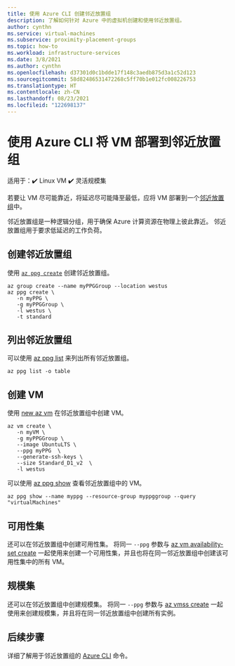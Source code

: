 ```yaml
---
title: 使用 Azure CLI 创建邻近放置组
description: 了解如何针对 Azure 中的虚拟机创建和使用邻近放置组。
author: cynthn
ms.service: virtual-machines
ms.subservice: proximity-placement-groups
ms.topic: how-to
ms.workload: infrastructure-services
ms.date: 3/8/2021
ms.author: cynthn
ms.openlocfilehash: d37301d0c1bdde17f148c3aedb875d3a1c52d123
ms.sourcegitcommit: 58d82486531472268c5ff70b1e012fc008226753
ms.translationtype: HT
ms.contentlocale: zh-CN
ms.lasthandoff: 08/23/2021
ms.locfileid: "122698137"
---
```

# <a name="deploy-vms-to-proximity-placement-groups-using-azure-cli"></a>使用 Azure CLI 将 VM 部署到邻近放置组

适用于：:heavy_check_mark: Linux VM :heavy_check_mark: 灵活规模集 

若要让 VM 尽可能靠近，将延迟尽可能降至最低，应将 VM 部署到一个[邻近放置组](../co-location.md#proximity-placement-groups)中。

邻近放置组是一种逻辑分组，用于确保 Azure 计算资源在物理上彼此靠近。 邻近放置组用于要求低延迟的工作负荷。


## <a name="create-the-proximity-placement-group"></a>创建邻近放置组
使用 [`az ppg create`](/cli/azure/ppg#az_ppg_create) 创建邻近放置组。 

```azurecli-interactive
az group create --name myPPGGroup --location westus
az ppg create \
   -n myPPG \
   -g myPPGGroup \
   -l westus \
   -t standard 
```

## <a name="list-proximity-placement-groups"></a>列出邻近放置组

可以使用 [az ppg list](/cli/azure/ppg#az_ppg_list) 来列出所有邻近放置组。

```azurecli-interactive
az ppg list -o table
```

## <a name="create-a-vm"></a>创建 VM

使用 [new az vm](/cli/azure/vm#az_vm_create) 在邻近放置组中创建 VM。

```azurecli-interactive
az vm create \
   -n myVM \
   -g myPPGGroup \
   --image UbuntuLTS \
   --ppg myPPG  \
   --generate-ssh-keys \
   --size Standard_D1_v2  \
   -l westus
```

可以使用 [az ppg show](/cli/azure/ppg#az_ppg_show) 查看邻近放置组中的 VM。

```azurecli-interactive
az ppg show --name myppg --resource-group myppggroup --query "virtualMachines"
```

## <a name="availability-sets"></a>可用性集
还可以在邻近放置组中创建可用性集。 将同一 `--ppg` 参数与 [az vm availability-set create](/cli/azure/vm/availability-set#az_vm_availability_set_create) 一起使用来创建一个可用性集，并且也将在同一邻近放置组中创建该可用性集中的所有 VM。

## <a name="scale-sets"></a>规模集

还可以在邻近放置组中创建规模集。 将同一 `--ppg` 参数与 [az vmss create](/cli/azure/vmss#az_vmss_create) 一起使用来创建规模集，并且将在同一邻近放置组中创建所有实例。

## <a name="next-steps"></a>后续步骤

详细了解用于邻近放置组的 [Azure CLI](/cli/azure/ppg) 命令。